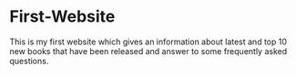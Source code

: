 # First-Website
This is my first website which gives an information about latest and top 10 new books that have been released and answer to some frequently asked questions.
